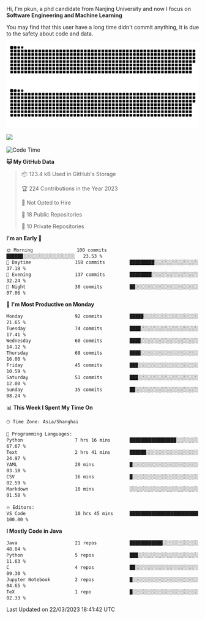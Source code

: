 Hi, I'm pkun, a phd candidate from Nanjing University and now I focus on **Software Engineering and Machine Learning**

You may find that this user have a long time didn't commit anything, it is due to the safety about code and data.

![GitHub Snake Light](https://github.com/pppppkun/pppppkun/blob/output/github-snake.svg#gh-light-mode-only)
![GitHub Snake dark](https://github.com/pppppkun/pppppkun/blob/output/github-snake-dark.svg#gh-dark-mode-only)

![](https://komarev.com/ghpvc/?username=pppppkun)
<!--START_SECTION:waka-->
![Code Time](http://img.shields.io/badge/Code%20Time-1%2C677%20hrs%2020%20mins-blue)

**🐱 My GitHub Data** 

> 📦 123.4 kB Used in GitHub's Storage 
 > 
> 🏆 224 Contributions in the Year 2023
 > 
> 🚫 Not Opted to Hire
 > 
> 📜 18 Public Repositories 
 > 
> 🔑 10 Private Repositories 
 > 
**I'm an Early 🐤** 

```text
🌞 Morning                100 commits         ██████░░░░░░░░░░░░░░░░░░░   23.53 % 
🌆 Daytime                158 commits         █████████░░░░░░░░░░░░░░░░   37.18 % 
🌃 Evening                137 commits         ████████░░░░░░░░░░░░░░░░░   32.24 % 
🌙 Night                  30 commits          ██░░░░░░░░░░░░░░░░░░░░░░░   07.06 % 
```
📅 **I'm Most Productive on Monday** 

```text
Monday                   92 commits          █████░░░░░░░░░░░░░░░░░░░░   21.65 % 
Tuesday                  74 commits          ████░░░░░░░░░░░░░░░░░░░░░   17.41 % 
Wednesday                60 commits          ████░░░░░░░░░░░░░░░░░░░░░   14.12 % 
Thursday                 68 commits          ████░░░░░░░░░░░░░░░░░░░░░   16.00 % 
Friday                   45 commits          ███░░░░░░░░░░░░░░░░░░░░░░   10.59 % 
Saturday                 51 commits          ███░░░░░░░░░░░░░░░░░░░░░░   12.00 % 
Sunday                   35 commits          ██░░░░░░░░░░░░░░░░░░░░░░░   08.24 % 
```


📊 **This Week I Spent My Time On** 

```text
🕑︎ Time Zone: Asia/Shanghai

💬 Programming Languages: 
Python                   7 hrs 16 mins       █████████████████░░░░░░░░   67.67 % 
Text                     2 hrs 41 mins       ██████░░░░░░░░░░░░░░░░░░░   24.97 % 
YAML                     20 mins             █░░░░░░░░░░░░░░░░░░░░░░░░   03.18 % 
CSV                      16 mins             █░░░░░░░░░░░░░░░░░░░░░░░░   02.59 % 
Markdown                 10 mins             ░░░░░░░░░░░░░░░░░░░░░░░░░   01.58 % 

🔥 Editors: 
VS Code                  10 hrs 45 mins      █████████████████████████   100.00 % 
```

**I Mostly Code in Java** 

```text
Java                     21 repos            ████████████░░░░░░░░░░░░░   48.84 % 
Python                   5 repos             ███░░░░░░░░░░░░░░░░░░░░░░   11.63 % 
C                        4 repos             ██░░░░░░░░░░░░░░░░░░░░░░░   09.30 % 
Jupyter Notebook         2 repos             █░░░░░░░░░░░░░░░░░░░░░░░░   04.65 % 
TeX                      1 repo              █░░░░░░░░░░░░░░░░░░░░░░░░   02.33 % 
```




 Last Updated on 22/03/2023 18:41:42 UTC
<!--END_SECTION:waka-->
